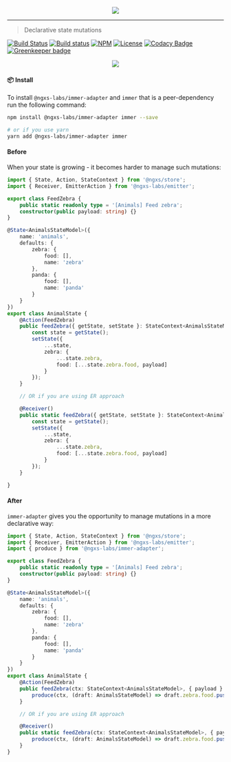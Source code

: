 <p align="center">
    <img src="https://raw.githubusercontent.com/ngxs-labs/emitter/master/docs/assets/logo.png">
</p>

---

> Declarative state mutations

[![Build Status](https://travis-ci.org/ngxs-labs/immer-adapter.svg?branch=master)](https://travis-ci.org/ngxs-labs/immer-adapter)
[![Build status](https://ci.appveyor.com/api/projects/status/b45hlvqnmrx64gap?svg=true)](https://ci.appveyor.com/project/arturovt/immer-adapter/branch/master)
[![NPM](https://badge.fury.io/js/%40ngxs-labs%2Fimmer-adapter.svg)](https://www.npmjs.com/package/@ngxs-labs/immer-adapter)
[![License](https://img.shields.io/badge/License-MIT-green.svg)](https://github.com/ngxs-labs/immer-adapter/blob/master/LICENSE)
[![Codacy Badge](https://api.codacy.com/project/badge/Grade/3f1e798f0a174a20940fb9d5f5e50a43)](https://www.codacy.com/app/arturovt/immer-adapter?utm_source=github.com&amp;utm_medium=referral&amp;utm_content=ngxs-labs/immer-adapter&amp;utm_campaign=Badge_Grade) [![Greenkeeper badge](https://badges.greenkeeper.io/ngxs-labs/immer-adapter.svg)](https://greenkeeper.io/)

<p align="center">
    <img src="https://raw.githubusercontent.com/ngxs-labs/immer-adapter/master/docs/assets/immer.png">
</p>

#### 📦 Install

To install `@ngxs-labs/immer-adapter` and `immer` that is a peer-dependency run the following command:

```bash
npm install @ngxs-labs/immer-adapter immer --save

# or if you use yarn
yarn add @ngxs-labs/immer-adapter immer
```


#### Before

When your state is growing - it becomes harder to manage such mutations:

```ts
import { State, Action, StateContext } from '@ngxs/store';
import { Receiver, EmitterAction } from '@ngxs-labs/emitter';

export class FeedZebra {
    public static readonly type = '[Animals] Feed zebra';
    constructor(public payload: string) {}
}

@State<AnimalsStateModel>({
    name: 'animals',
    defaults: {
        zebra: {
            food: [],
            name: 'zebra'
        },
        panda: {
            food: [],
            name: 'panda'
        }
    }
})
export class AnimalState {
    @Action(FeedZebra)
    public feedZebra({ getState, setState }: StateContext<AnimalsStateModel>, { payload }: FeedZebra) {
        const state = getState();
        setState({
            ...state,
            zebra: {
                ...state.zebra,
                food: [...state.zebra.food, payload]
            }
        });
    }

    // OR if you are using ER approach

    @Receiver()
    public static feedZebra({ getState, setState }: StateContext<AnimalsStateModel>, { payload }: EmitterAction<string>) {
        const state = getState();
        setState({
            ...state,
            zebra: {
                ...state.zebra,
                food: [...state.zebra.food, payload]
            }
        });
    }

}
```

#### After

`immer-adapter` gives you the opportunity to manage mutations in a more declarative way:

```ts
import { State, Action, StateContext } from '@ngxs/store';
import { Receiver, EmitterAction } from '@ngxs-labs/emitter';
import { produce } from '@ngxs-labs/immer-adapter';

export class FeedZebra {
    public static readonly type = '[Animals] Feed zebra';
    constructor(public payload: string) {}
}

@State<AnimalsStateModel>({
    name: 'animals',
    defaults: {
        zebra: {
            food: [],
            name: 'zebra'
        },
        panda: {
            food: [],
            name: 'panda'
        }
    }
})
export class AnimalState {
    @Action(FeedZebra)
    public feedZebra(ctx: StateContext<AnimalsStateModel>, { payload }: FeedZebra) {
        produce(ctx, (draft: AnimalsStateModel) => draft.zebra.food.push(payload));
    }

    // OR if you are using ER approach

    @Receiver()
    public static feedZebra(ctx: StateContext<AnimalsStateModel>, { payload }: EmitterAction<string>) {
        produce(ctx, (draft: AnimalsStateModel) => draft.zebra.food.push(payload));
    }
}
```
